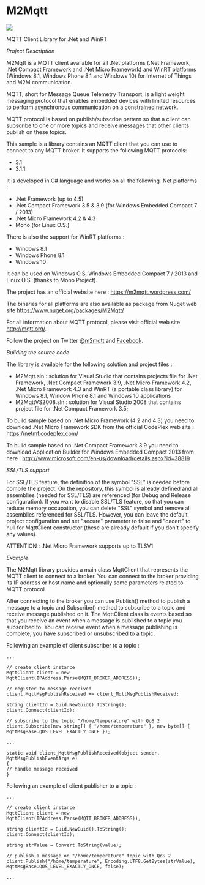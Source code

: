 # M2Mqtt

![](images/M2Mqtt_Short_Logo.png)

MQTT Client Library for .Net and WinRT

*Project Description*

M2Mqtt is a MQTT client available for all .Net platforms (.Net Framework, .Net Compact Framework and .Net Micro Framework) and WinRT platforms (Windows 8.1, Windows Phone 8.1 and Windows 10) for Internet of Things and M2M communication.

MQTT, short for Message Queue Telemetry Transport, is a light weight messaging protocol that enables embedded devices with limited resources to perform asynchronous communication on a constrained network.

MQTT protocol is based on publish/subscribe pattern so that a client can subscribe to one or more topics and receive messages that other clients publish on these topics.

This sample is a library contains an MQTT client that you can use to connect to any MQTT broker. It supports the following MQTT protocols:

* 3.1
* 3.1.1

It is developed in C# language and works on all the following .Net platforms :

* .Net Framework (up to 4.5)
* .Net Compact Framework 3.5 & 3.9 (for Windows Embedded Compact 7 / 2013)
* .Net Micro Framework 4.2 & 4.3
* Mono (for Linux O.S.)

There is also the support for WinRT platforms :

* Windows 8.1
* Windows Phone 8.1
* Windows 10

It can be used on Windows O.S, Windows Embedded Compact 7 / 2013 and Linux O.S. (thanks to Mono Project).

The project has an official website here : https://m2mqtt.wordpress.com/

The binaries for all platforms are also available as package from Nuget web site  https://www.nuget.org/packages/M2Mqtt/

For all information about MQTT protocol, please visit official web site  http://mqtt.org/.

Follow the project on Twitter [@m2mqtt](https://twitter.com/M2Mqtt) and [Facebook](https://www.facebook.com/m2mqtt).

*Building the source code*

The library is available for the following solution and project files :

* M2Mqtt.sln : solution for Visual Studio that contains projects file for .Net Framework, .Net Compact Framework 3.9, .Net Micro Framework 4.2, .Net Micro Framework 4.3 and WinRT (a portable class library) for Windows 8.1, Window Phone 8.1 and Windows 10 applications
* M2MqttVS2008.sln : solution for Visual Studio 2008 that contains project file for .Net Compact Framework 3.5;

To build sample based on .Net Micro Framework (4.2 and 4.3) you need to download .Net Micro Framework SDK from the official CodePlex web site : https://netmf.codeplex.com/

To build sample based on .Net Compact Framework 3.9 you need to download Application Builder for Windows Embedded Compact 2013 from here : http://www.microsoft.com/en-us/download/details.aspx?id=38819

*SSL/TLS support*

For SSL/TLS feature, the definition of the symbol "SSL" is needed before compile the project.
On the repository, this symbol is already defined and all assemblies (needed for SSL/TLS) are referenced (for Debug and Release configuration).
If you want to disable SSL/TLS feature, so that you can reduce memory occupation, you can delete "SSL" symbol and remove all assemblies referenced for SSL/TLS.
However, you can leave the default project configuration and set "secure" parameter to false and "cacert" to null for MqttClient constructor (these are already default if you don't specify any values).

ATTENTION : .Net Micro Framework supports up to TLSV1

*Example*

The M2Mqtt library provides a main class MqttClient that represents the MQTT client to connect to a broker. You can connect to the broker providing its IP address or host name and optionally some parameters related to MQTT protocol.

After connecting to the broker you can use Publish() method to publish a message to a topic and Subscribe() method to subscribe to a topic and receive message published on it. The MqttClient class is events based so that you receive an event when a message is published to a topic you subscribed to. You can receive event when a message publishing is complete, you have subscribed or unsubscribed to a topic.

Following an example of client subscriber to a topic :

```
... 
 
// create client instance 
MqttClient client = new MqttClient(IPAddress.Parse(MQTT_BROKER_ADDRESS)); 
 
// register to message received 
client.MqttMsgPublishReceived += client_MqttMsgPublishReceived; 
 
string clientId = Guid.NewGuid().ToString(); 
client.Connect(clientId); 
 
// subscribe to the topic "/home/temperature" with QoS 2 
client.Subscribe(new string[] { "/home/temperature" }, new byte[] { MqttMsgBase.QOS_LEVEL_EXACTLY_ONCE }); 
 
... 
 
static void client_MqttMsgPublishReceived(object sender, MqttMsgPublishEventArgs e) 
{ 
// handle message received 
} 
```

Following an example of client publisher to a topic :

```
... 
 
// create client instance 
MqttClient client = new MqttClient(IPAddress.Parse(MQTT_BROKER_ADDRESS)); 
 
string clientId = Guid.NewGuid().ToString(); 
client.Connect(clientId); 
 
string strValue = Convert.ToString(value); 
 
// publish a message on "/home/temperature" topic with QoS 2 
client.Publish("/home/temperature", Encoding.UTF8.GetBytes(strValue), MqttMsgBase.QOS_LEVEL_EXACTLY_ONCE, false); 
 
...
```
